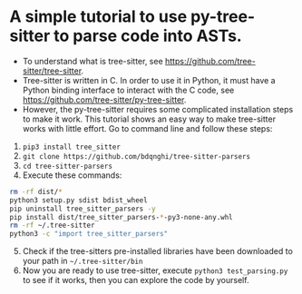 # A simple tutorial to use py-tree-sitter to parse code into ASTs.

- To understand what is tree-sitter, see https://github.com/tree-sitter/tree-sitter.
- Tree-sitter is written in C. In order to use it in Python, it must have a Python binding interface to interact with the C code, see https://github.com/tree-sitter/py-tree-sitter.
- However, the py-tree-sitter requires some complicated installation steps to make it work. This tutorial shows an easy way to make tree-sitter works with little effort. Go to command line and follow these steps:

1) `pip3 install tree_sitter`
2) `git clone https://github.com/bdqnghi/tree-sitter-parsers`
3) `cd tree-sitter-parsers`
4) Execute these commands: 
```bash
rm -rf dist/*
python3 setup.py sdist bdist_wheel
pip uninstall tree_sitter_parsers -y
pip install dist/tree_sitter_parsers-*-py3-none-any.whl
rm -rf ~/.tree-sitter
python3 -c "import tree_sitter_parsers"
```
5) Check if the tree-sitters pre-installed libraries have been downloaded to your path in `~/.tree-sitter/bin`
6) Now you are ready to use tree-sitter, execute `python3 test_parsing.py` to see if it works, then you can explore the code by yourself.
